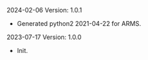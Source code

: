 2024-02-06 Version: 1.0.1
- Generated python2 2021-04-22 for ARMS.

2023-07-17 Version: 1.0.0
- Init.

